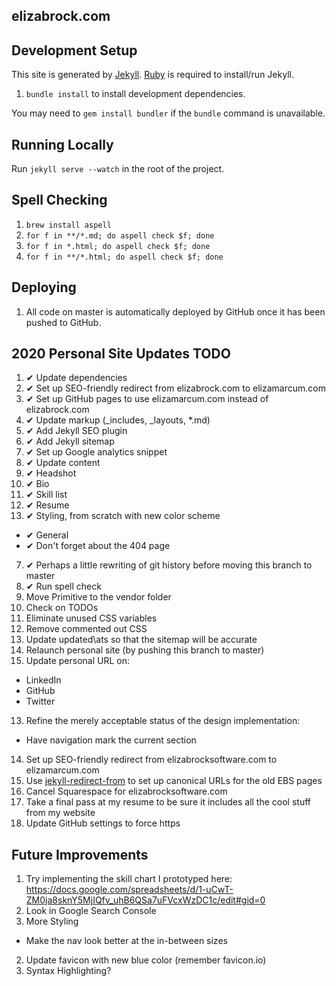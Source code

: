 elizabrock.com
--------------

## Development Setup

This site is generated by [Jekyll](http://jekyllrb.com/). [Ruby](https://www.ruby-lang.org) is required to install/run Jekyll.

1. `bundle install` to install development dependencies.

You may need to `gem install bundler` if the `bundle` command is unavailable.

## Running Locally

Run `jekyll serve --watch` in the root of the project.

## Spell Checking

1. `brew install aspell`
2. `for f in **/*.md; do aspell check $f; done`
3. `for f in *.html; do aspell check $f; done`
4. `for f in **/*.html; do aspell check $f; done`

## Deploying

1. All code on master is automatically deployed by GitHub once it has been pushed to GitHub.

## 2020 Personal Site Updates TODO

1. ✔ Update dependencies
2. ✔ Set up SEO-friendly redirect from elizabrock.com to elizamarcum.com
3. ✔ Set up GitHub pages to use elizamarcum.com instead of elizabrock.com
5. ✔ Update markup (\_includes, \_layouts, \*.md)
6. ✔ Add Jekyll SEO plugin
7. ✔ Add Jekyll sitemap
8. ✔ Set up Google analytics snippet
9. ✔ Update content
  1. ✔ Headshot
  2. ✔ Bio
  3. ✔ Skill list
  4. ✔ Resume
6. ✔ Styling, from scratch with new color scheme
  * ✔ General
  * ✔ Don't forget about the 404 page
7. ✔ Perhaps a little rewriting of git history before moving this branch to master
8. ✔ Run spell check
10. Move Primitive to the vendor folder
9. Check on TODOs
10. Eliminate unused CSS variables
11. Remove commented out CSS
12. Update updated\ats so that the sitemap will be accurate
12. Relaunch personal site (by pushing this branch to master)
4. Update personal URL on:
  * LinkedIn
  * GitHub
  * Twitter
13. Refine the merely acceptable status of the design implementation:
  *  Have navigation mark the current section
14. Set up SEO-friendly redirect from elizabrocksoftware.com to elizamarcum.com
15. Use [jekyll-redirect-from](https://rubygems.org/gems/jekyll-redirect-from) to set up canonical URLs for the old EBS pages
16. Cancel Squarespace for elizabrocksoftware.com
17. Take a final pass at my resume to be sure it includes all the cool stuff from my website
18. Update GitHub settings to force https

## Future Improvements

1. Try implementing the skill chart I prototyped here: https://docs.google.com/spreadsheets/d/1-uCwT-ZM0ja8sknY5MjIQfv_uhB6QSa7uFVcxWzDC1c/edit#gid=0
1. Look in Google Search Console
2. More Styling
  * Make the nav look better at the in-between sizes
2. Update favicon with new blue color (remember favicon.io)
3. Syntax Highlighting?
